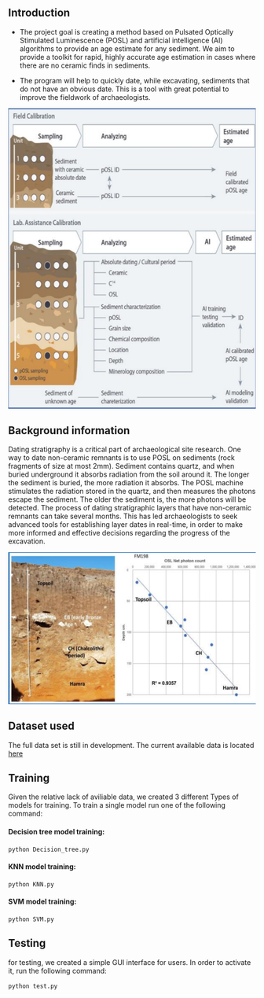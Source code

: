 ## Introduction
* The project goal is creating a method based on Pulsated Optically Stimulated Luminescence (POSL) and artificial intelligence (AI) algorithms to
  provide an age estimate for any sediment. We aim to provide a toolkit for rapid, highly accurate age estimation in cases
  where there are no ceramic finds in sediments.

* The program will help to quickly date, while excavating, sediments that do not have an obvious date. This is a tool with great potential to improve the fieldwork of archaeologists. 

![selution](https://github.com/shmooel28/finalProject/blob/master/utils/selution.png)


## Background information
Dating stratigraphy is a critical part of archaeological site research. One way to date non-ceramic remnants is to 
use POSL on sediments (rock fragments of size at most 2mm). Sediment contains quartz, and when buried 
underground it absorbs radiation from the soil around it. The longer the sediment is buried, the more radiation it 
absorbs. The POSL machine stimulates the radiation stored in the quartz, and then measures the photons 
escape the sediment. The older the sediment is, the more photons will be detected.
The process of dating stratigraphic layers that have non-ceramic remnants can take several months. This has 
led archaeologists to seek advanced tools for establishing layer dates in real-time, in order to make more 
informed and effective decisions regarding the progress of the excavation.

![what are sediments](https://github.com/shmooel28/finalProject/blob/master/utils/what%20are%20sediment.png)



## Dataset used
The full data set is still in development. The current available data is located [here](https://github.com/shmooel28/finalProject/blob/master/data_b1.xlsx) 


## Training
Given the relative lack of aviliable data, we created 3 different Types of models for training. To train a single model run one of the following command:

#### Decision tree model training:

    python Decision_tree.py

#### KNN model training:

    python KNN.py

#### SVM model training:

    python SVM.py
    
## Testing
for testing, we created a simple GUI interface for users. In order to activate it, run the following command:

    python test.py
